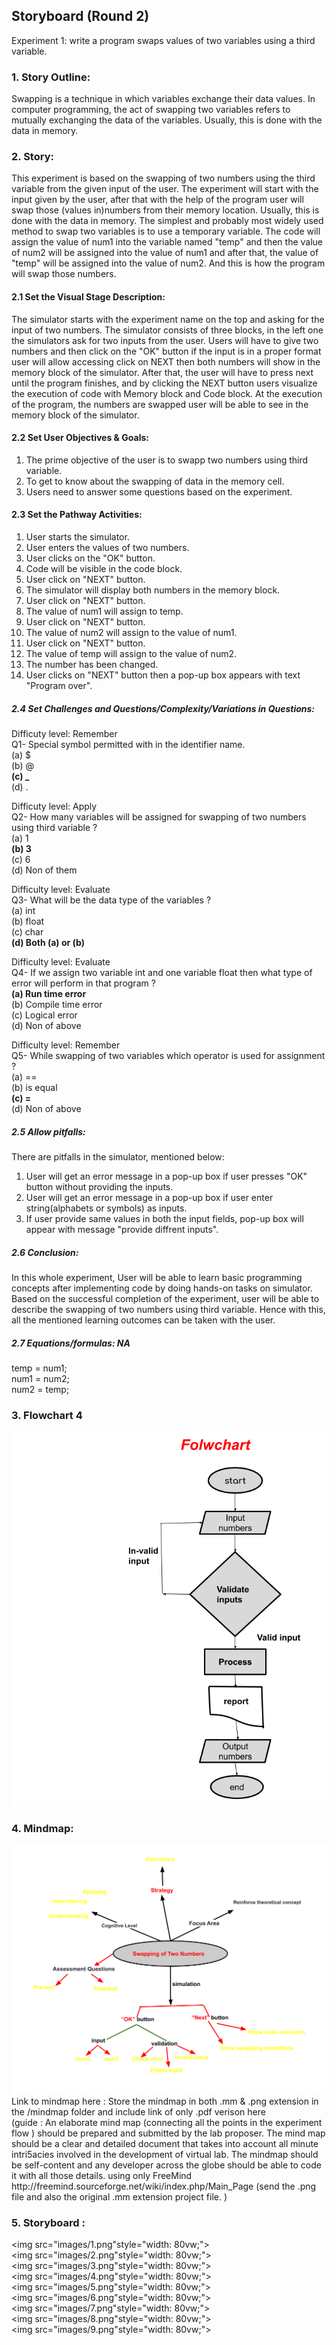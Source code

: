 ## Storyboard (Round 2)


Experiment 1: write a program swaps values of two variables using a third variable.


### 1. Story Outline:

Swapping is a technique in which variables exchange their data values. In computer programming, the act of swapping two variables refers to mutually exchanging the data of the variables. Usually, this is done with the data in memory.

### 2. Story:

This experiment is based on the swapping of two numbers using the third variable from the given input of the user. The experiment will start with the input given by the user, after that with the help of the program user will swap those (values in)numbers from their memory location. Usually, this is done with the data in memory. The simplest and probably most widely used method to swap two variables is to use a temporary variable. The code will assign the value of num1 into the variable named "temp" and then the value of num2 will be assigned into the value of num1 and after that, the value of "temp" will be assigned into the value of num2. And this is how the program will swap those numbers.


#### 2.1 Set the Visual Stage Description:

The simulator starts with the experiment name on the top and asking for the input of two numbers. The simulator consists of three blocks, in the left one the simulators ask for two inputs from the user. Users will have to give two numbers and then click on the "OK" button if the input is in a proper format user will allow accessing click on NEXT then both numbers will show in the memory block of the simulator. After that, the user will have to press next until the program finishes, and by clicking the NEXT button users visualize the execution of code with Memory block and Code block. At the execution of the program, the numbers are swapped user will be able to see in the memory block of the simulator. 

#### 2.2 Set User Objectives & Goals:

1. The prime objective of the user is to swapp two numbers using third variable. 
2. To get to know about the swapping of data in the memory cell.
3. Users need to answer some questions based on the experiment. 

#### 2.3 Set the Pathway Activities:

1. User starts the simulator.
2. User enters the values of two numbers.
3. User clicks on the "OK" button.
4. Code will be visible in the code block.
5. User click on "NEXT" button.
6. The simulator will display both numbers in the memory block.
7. User click on "NEXT" button.
8. The value of num1 will assign to temp.
9. User click on "NEXT" button.
10. The value of num2 will assign to the value of num1.
11. User click on "NEXT" button.
12. The value of temp will assign to the value of num2.
13. The number has been changed.
14. User clicks on "NEXT" button then a pop-up box appears with text "Program over".


##### 2.4 Set Challenges and Questions/Complexity/Variations in Questions:

Difficuty level: Remember<br>
Q1- Special symbol permitted with in the identifier name.<br>
(a) $ <br>
(b) @ <br>
<b>(c) _ </b> <br>
(d) . <br>

Difficuty level: Apply<br>
Q2-  How many variables will be assigned for swapping of two numbers using third variable ?<br>
(a) 1 <br>
<b>(b) 3 </b> <br>
(c) 6 <br>
(d) Non of them <br>

Difficulty level: Evaluate<br>
Q3- What will be the data type of the variables ?<br>
(a) int</b><br>
(b) float<br>
(c) char<br>
<b>(d) Both (a) or (b) </b><br>

Difficulty level: Evaluate<br>
Q4- If we assign two variable int and one variable float then what type of error will perform in that program ?<br>
<b>(a) Run time error</b><br>
(b) Compile time error<br>
(c) Logical error<br>
(d) Non of above<br>

Difficulty level: Remember<br>
Q5-  While swapping of two variables which operator is used for assignment ?<br>
(a) ==<br>
(b) is equal<br>
<b>(c) =</b><br>
(d) Non of above<br>


##### 2.5 Allow pitfalls:

There are pitfalls in the simulator, mentioned below:

1. User will get an error message in a pop-up box if user presses "OK" button without providing the inputs.
2. User will get an error message in a pop-up box if user enter string(alphabets or symbols) as inputs.
3. If user provide same values in both the input fields, pop-up box will appear with message "provide diffrent inputs".


##### 2.6 Conclusion:

In this whole experiment, User will be able to learn basic programming concepts after implementing code by doing hands-on tasks on simulator. Based on the successful completion of the experiment, user will be able to describe the swapping of two numbers using third variable. Hence with this, all the mentioned learning outcomes can be taken with the user.

##### 2.7 Equations/formulas: NA

temp = num1;<br>
num1 = num2; <br>
num2 = temp;<br>

### 3. Flowchart 4
<img src="flowchart/flowchart.png"/><br>

### 4. Mindmap:
<img src="mindmap/mindmap.png"/>
 Link to mindmap here : Store the mindmap in both .mm & .png extension in the  /mindmap folder and include link of only .pdf verison here
 <br>
 (guide : An elaborate mind map (connecting all the points in the experiment flow ) should be prepared and submitted by the lab proposer. The mind map should be a clear and detailed document that takes into account all minute intri5acies involved in the development of virtual lab. The mindmap should be self-content and any developer across the globe should be able to code it with all those details. using only FreeMind http://freemind.sourceforge.net/wiki/index.php/Main_Page (send the .png file and also the original .mm extension project file. )

### 5. Storyboard :

<img src="images/1.png"style="width: 80vw;"><br>
<img src="images/2.png"style="width: 80vw;"><br>
<img src="images/3.png"style="width: 80vw;"><br>
<img src="images/4.png"style="width: 80vw;"><br>
<img src="images/5.png"style="width: 80vw;"><br>
<img src="images/6.png"style="width: 80vw;"><br>
<img src="images/7.png"style="width: 80vw;"><br>
<img src="images/8.png"style="width: 80vw;"><br>
<img src="images/9.png"style="width: 80vw;"><br>
